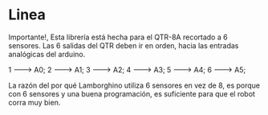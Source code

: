 # Linea


Importante!, Esta librería está hecha para el QTR-8A recortado a 6 sensores. 
Las 6 salidas del QTR deben ir en orden, hacia las entradas analógicas del arduino.


1 ---> A0;
2 ---> A1;
3 ---> A2;
4 ---> A3;
5 ---> A4;
6 ---> A5;


La razón del por qué Lamborghino utiliza 6 sensores en vez de 8, es porque con 6 sensores y una buena programación, es suficiente para que el robot corra muy bien.

